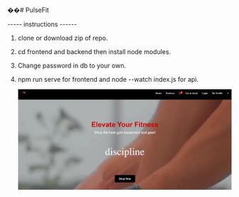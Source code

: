 ��#   P u l s e F i t 

----- instructions ------


1. clone or download zip of repo.
2. cd frontend and backend then install node modules.
3. Change password in db to your own.
4. npm run serve for frontend and node --watch index.js for api.

   ![Image Alt](https://github.com/keanan557/pulsefit-assets/blob/6dafcea32d51891e331fefa73f9aeb455ce196e2/pulsefit-home.png)


 
 

